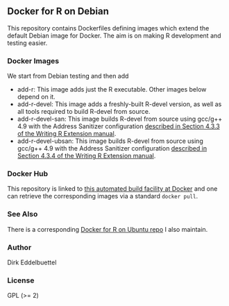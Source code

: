 
## Docker for R on Debian

This repository contains Dockerfiles defining images which extend the default
Debian image for Docker. The aim is on making R development and testing easier.

### Docker Images

We start from Debian testing and then add

* add-r:  This image adds just the R executable. Other images below depend on it.
* add-r-devel: This image adds a freshly-built R-devel version, as well as
all tools required to build R-devel from source.
* add-r-devel-san: This image builds R-devel from source using gcc/g++ 4.9
with the Address Sanitizer configuration [described in Section 4.3.3 of the
Writing R Extension manual](http://cran.rstudio.com/doc/manuals/r-devel/R-exts.html#Using-Address-Sanitizer).
* add-r-devel-ubsan: This image builds R-devel from source using gcc/g++ 4.9
with the Address Sanitizer configuration [described in Section 4.3.4 of the
Writing R Extension manual](http://cran.rstudio.com/doc/manuals/r-devel/R-exts.html#Using-Undefined-Behaviour-Sanitizer).

### Docker Hub

This repository is linked to 
[this automated build facility at Docker](https://registry.hub.docker.com/u/eddelbuettel/docker-debian-r/)
and one can retrieve the corresponding images via a standard `docker pull`.

### See Also

There is a corresponding 
[Docker for R on Ubuntu repo](https://github.com/eddelbuettel/docker-ubuntu-r) 
I also maintain. 

### Author

Dirk Eddelbuettel

### License

GPL (>= 2)

